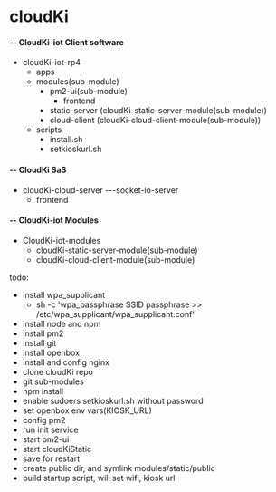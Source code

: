 # cloudKi

#### -- CloudKi-iot Client software
- cloudKi-iot-rp4
  - apps
  - modules(sub-module)
    - pm2-ui(sub-module)
      - frontend
    - static-server (cloudKi-static-server-module(sub-module))
    - cloud-client (cloudKi-cloud-client-module(sub-module))
  - scripts
    - install.sh
    - setkioskurl.sh

#### -- CloudKi SaS
- cloudKi-cloud-server  ---socket-io-server
  - frontend

#### -- CloudKi-iot Modules
- CloudKi-iot-modules
  - cloudKi-static-server-module(sub-module)
  - cloudKi-cloud-client-module(sub-module)


todo:
 - install wpa_supplicant
   -  sh -c 'wpa_passphrase SSID passphrase >> /etc/wpa_supplicant/wpa_supplicant.conf' 
 - install node and npm
 -  install pm2
 -  install git
 -  install openbox
 -  install and config nginx
 -  clone cloudKi repo
 -  git sub-modules
 -   npm install
 -   enable sudoers setkioskurl.sh without password
 -   set openbox env vars(KIOSK_URL)
 -   config pm2
   -   run init service
   -   start pm2-ui
   -   start cloudKiStatic
   -   save for restart
 -   create public dir, and symlink modules/static/public
 -   build startup script, will set wifi, kiosk url